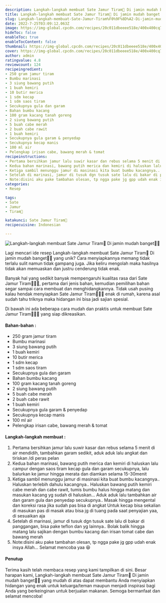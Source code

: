 ```yaml
---
description: Langkah-langkah membuat Sate Jamur Tiram🍢 Di jamin mudah banget"
title: Langkah-langkah membuat Sate Jamur Tiram🍢 Di jamin mudah banget
slug: Langkah-langkah-membuat-Sate-Jamur-Tiram%F0%9F%8D%A2-Di-jamin-mudah-banget
date: 2022-7-25T03:09:12.063Z
image: https://img-global.cpcdn.com/recipes/20c011dbeeee518e/400x400cq70/photo.jpg
hideToc: false
enableToc: true
enableTocContent: false
thumbnail: https://img-global.cpcdn.com/recipes/20c011dbeeee518e/400x400cq70/photo.jpg
cover: https://img-global.cpcdn.com/recipes/20c011dbeeee518e/400x400cq70/photo.jpg
author: admin
ratingvalue: 4.8
reviewcount: 124
recipeingredient:
- 250 gram jamur tiram
- Bumbu marinasi
- 3 siung bawang putih
- 1 buah kemiri
- 10 butir merica
- 1 sdm kecap
- 1 sdm saos tiram
- Secukupnya gula dan garam
- Bahan bumbu kacang
- 100 gram kacang tanah goreng
- 2 siung bawang putih
- 5 buah cabe merah
- 2 buah cabe rawit
- 1 buah kemiri
- Secukupnya gula garam & penyedap
- Secukupnya kecap manis
- 100 ml air
- Pelengkap irisan cabe, bawang merah & tomat
recipeinstructions:
- Pertama bersihkan jamur lalu suwir kasar dan rebus selama 5 menit di air mendidih, tambahkan garam sedikit, aduk aduk lalu angkat dan tiriskan /di peras pelan
- Kedua bahan marinasi, bawang putih merica dan kemiri di haluskan lalu campur dengan saos tiram kecap gula dan garam secukupnya, lalu balurkan ke jamur hingga merata dan diamkan selama 15-30menit
- Ketiga sambil menunggu jamur di masinasi kita buat bumbu kacangnya.. Haluskan terlebih dahulu kacangnya.. Haluskan bawang putih kemiri cabe merah dan cabe rawit, tumis bumbu halus hingga matang dan masukan kacang yg sudah di haluskan... Aduk aduk lalu tambahkan air dan garam gula dan penyedap secukupnya.. Masak hingga mengental dan koreksi rasa jika sudah pas bisa di angkat Untuk kecap bisa sekalian di masukan pas di masak atau bisa jg di tuang pada saat penyajian yaa, di sesuaikan aja
- Setelah di marinasi, jamur di tusuk dgn tusuk sate lalu di bakar di panggangan, bisa pake teflon dan yg lainnya.. Bolak balik hingga matang lalu sajikan dengan bumbu kacang dan irisan tomat cabe dan bawang merah
- Note:disini aku pake tambahan olesan, tp ngga pake jg gpp udah enak insya Allah... Selamat mencoba yaa 😆
categories:
- Resep

tags:
- Sate
- Jamur
- Tiram🍢

katakunci: Sate Jamur Tiram🍢
recipecuisine: Indonesian

---
```


![Langkah-langkah membuat Sate Jamur Tiram🍢 Di jamin mudah banget👩‍🍳](https://img-global.cpcdn.com/recipes/20c011dbeeee518e/400x400cq70/photo.jpg)

Lagi mencari ide resep Langkah-langkah membuat Sate Jamur Tiram🍢 Di jamin mudah banget👩‍🍳 yang unik? Cara menyiapkannya memang tidak terlalu sulit namun tidak gampang juga. Jika keliru mengolah maka hasilnya tidak akan memuaskan dan justru cenderung tidak enak.

Banyak hal yang sedikit banyak mempengaruhi kualitas rasa dari Sate Jamur Tiram🍢👩‍🍳, pertama dari jenis bahan, kemudian pemilihan bahan segar sampai cara membuat dan menghidangkannya. Tidak usah pusing kalau hendak menyiapkan Sate Jamur Tiram🍢👩‍🍳 enak di rumah, karena asal sudah tahu triknya maka hidangan ini bisa jadi sajian spesial.

Di bawah ini ada beberapa cara mudah dan praktis untuk membuat Sate Jamur Tiram🍢👩‍🍳 yang siap dikreasikan.

<!--inarticleads1-->

#### Bahan-bahan :

- 250 gram jamur tiram
- Bumbu marinasi
- 3 siung bawang putih
- 1 buah kemiri
- 10 butir merica
- 1 sdm kecap
- 1 sdm saos tiram
- Secukupnya gula dan garam
- Bahan bumbu kacang
- 100 gram kacang tanah goreng
- 2 siung bawang putih
- 5 buah cabe merah
- 2 buah cabe rawit
- 1 buah kemiri
- Secukupnya gula garam & penyedap
- Secukupnya kecap manis
- 100 ml air
- Pelengkap irisan cabe, bawang merah & tomat

<!--inarticleads2-->

#### Langkah-langkah membuat :

1. Pertama bersihkan jamur lalu suwir kasar dan rebus selama 5 menit di air mendidih, tambahkan garam sedikit, aduk aduk lalu angkat dan tiriskan /di peras pelan
1. Kedua bahan marinasi, bawang putih merica dan kemiri di haluskan lalu campur dengan saos tiram kecap gula dan garam secukupnya, lalu balurkan ke jamur hingga merata dan diamkan selama 15-30menit
1. Ketiga sambil menunggu jamur di masinasi kita buat bumbu kacangnya.. Haluskan terlebih dahulu kacangnya.. Haluskan bawang putih kemiri cabe merah dan cabe rawit, tumis bumbu halus hingga matang dan masukan kacang yg sudah di haluskan... Aduk aduk lalu tambahkan air dan garam gula dan penyedap secukupnya.. Masak hingga mengental dan koreksi rasa jika sudah pas bisa di angkat Untuk kecap bisa sekalian di masukan pas di masak atau bisa jg di tuang pada saat penyajian yaa, di sesuaikan aja
1. Setelah di marinasi, jamur di tusuk dgn tusuk sate lalu di bakar di panggangan, bisa pake teflon dan yg lainnya.. Bolak balik hingga matang lalu sajikan dengan bumbu kacang dan irisan tomat cabe dan bawang merah
1. Note:disini aku pake tambahan olesan, tp ngga pake jg gpp udah enak insya Allah... Selamat mencoba yaa 😆

#### Penutup

Terima kasih telah membaca resep yang kami tampilkan di sini. Besar harapan kami, Langkah-langkah membuat Sate Jamur Tiram🍢 Di jamin mudah banget👩‍🍳 yang mudah di atas dapat membantu Anda menyiapkan hidangan yang enak untuk keluarga/teman maupun menjadi inspirasi bagi Anda yang berkeinginan untuk berjualan makanan. Semoga bermanfaat dan selamat mencoba!
